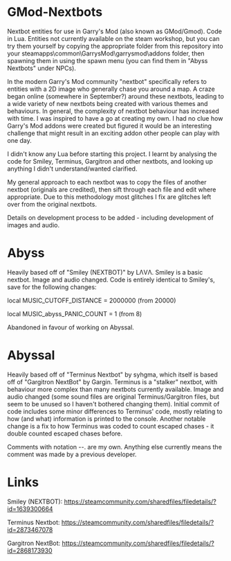 # GMod-Nextbots
Nextbot entities for use in Garry's Mod (also known as GMod/Gmod). Code in Lua. Entities not currently available on the steam workshop, but you can try them yourself by copying the appropriate folder from this repository into your steamapps\common\GarrysMod\garrysmod\addons folder, then spawning them in using the spawn menu (you can find them in "Abyss Nextbots" under NPCs).

In the modern Garry's Mod community "nextbot" specifically refers to entities with a 2D image who generally chase you around a map. A craze began online (somewhere in September?) around these nextbots, leading to a wide variety of new nextbots being created with various themes and behaviours. In general, the complexity of nextbot behaviour has increased with time. I was inspired to have a go at creating my own. I had no clue how Garry's Mod addons were created but figured it would be an interesting challenge that might result in an exciting addon other people can play with one day.

I didn't know any Lua before starting this project. I learnt by analysing the code for Smiley, Terminus, Gargitron and other nextbots, and looking up anything I didn't understand/wanted clarified.

My general approach to each nextbot was to copy the files of another nextbot (originals are credited), then sift through each file and edit where appropriate. Due to this methodology most glitches I fix are glitches left over from the original nextbots.

Details on development process to be added - including development of images and audio.

# Abyss
Heavily based off of "Smiley (NEXTBOT)" by 󠀡󠀡LΛVΛ. Smiley is a basic nextbot. Image and audio changed. Code is entirely identical to Smiley's, save for the following changes:

local MUSIC_CUTOFF_DISTANCE = 2000000 (from 20000)

local MUSIC_abyss_PANIC_COUNT = 1 (from 8)

Abandoned in favour of working on Abyssal.

# Abyssal
Heavily based off of "Terminus Nextbot" by syhgma, which itself is based off of "Gargitron NextBot" by Gargin. Terminus is a "stalker" nextbot, with behaviour more complex than many nextbots currently available. Image and audio changed (some sound files are original Terminus/Gargitron files, but seem to be unused so I haven't bothered changing them). Initial commit of code includes some minor differences to Terminus' code, mostly relating to how (and what) information is printed to the console. Another notable change is a fix to how Terminus was coded to count escaped chases - it double counted escaped chases before.

Comments with notation --. are my own. Anything else currently means the comment was made by a previous developer.

# Links

Smiley (NEXTBOT): https://steamcommunity.com/sharedfiles/filedetails/?id=1639300664

Terminus Nextbot: https://steamcommunity.com/sharedfiles/filedetails/?id=2873467078

Gargitron NextBot: https://steamcommunity.com/sharedfiles/filedetails/?id=2868173930
